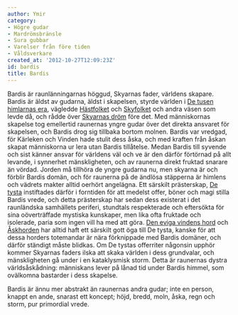 ```yaml
---
author: Ymir
category:
- Högre gudar
- Mardrömsbränsle
- Sura gubbar
- Varelser från före tiden
- Våldsverkare
created_at: '2012-10-27T12:09:23Z'
id: bardis
title: Bardis
---
```

Bardis är raunlänningarnas höggud, Skyarnas fader, världens skapare. Bardis är äldst av gudarna, äldst i skapelsen, styrde världen i [De tusen himlarnas era], vägledde [Hästfolket] och [Skyfolket] och andra väsen som levde då, och rådde över [Skyarnas dröm] före det. Med människornas skapelse tog emellertid raunernas yngre gudar över det direkta ansvaret för skapelsen, och Bardis drog sig tillbaka bortom molnen. Bardis var vredgad, för Kärleken och Vinden hade stulit dess åska, och med kraften från åskan skapat människorna ur lera utan Bardis tillåtelse. Medan Bardis till syvende och sist känner ansvar för världens väl och ve är den därför förtörnad på allt levande, i synnerhet mänskligheten, och av raunerna direkt fruktad snarare än vördad. Jorden må tillhöra de yngre gudarna nu, men skyarna är och förblir Bardis domän, och för raunerna på de ändlösa stäpperna är himlens och vädrets makter alltid oerhört angelägna. Ett särskilt prästerskap, [De tysta] instiftades därför i forntiden för att medelst offer, böner och magi stilla Bardis vrede, och detta prästerskap har sedan dess existerat i det raunländska samhällets periferi, stundtals respekterade och eftersökta för sina oöverträffade mystiska kunskaper, men lika ofta fruktade och isolerade, paria som ingen vill ha med att göra. [Den eviga vindens hord] och [Åskhorden] har alltid haft ett särskilt gott öga till De tysta, kanske för att dessa horders totemandar är nära förknippade med Bardis domäner, och därför ständigt måste blidkas. Om De tystas offerriter någonsin upphör kommer Skyarnas faders ilska att skaka världen i dess grundvalar, och mänskligheten gå under i en kataklysmisk storm. Detta är raunernas dystra världsåskådning: människans lever på lånad tid under Bardis himmel, som ovälkomna bastarder i dess skapelse.

Bardis är ännu mer abstrakt än raunernas andra gudar; inte en person, knappt en ande, snarast ett koncept; höjd, bredd, moln, åska, regn och storm, pur primordial vrede.

  [De tusen himlarnas era]: De_tusen_himlarnas_era
  [Hästfolket]: Hästfolket
  [Skyfolket]: Sagitaurer
  [Skyarnas dröm]: Skyarnas_dröm
  [De tysta]: De_tysta
  [Den eviga vindens hord]: Den_eviga_vindens_hord
  [Åskhorden]: Åskhorden
